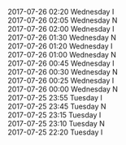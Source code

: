 2017-07-26 02:20 Wednesday  I  
2017-07-26 02:05 Wednesday  N  
2017-07-26 02:00 Wednesday  I  
2017-07-26 01:30 Wednesday  N  
2017-07-26 01:20 Wednesday  I  
2017-07-26 01:00 Wednesday  N  
2017-07-26 00:45 Wednesday  I  
2017-07-26 00:30 Wednesday  N  
2017-07-26 00:25 Wednesday  I  
2017-07-26 00:00 Wednesday  N  
2017-07-25 23:55 Tuesday  I  
2017-07-25 23:45 Tuesday  N  
2017-07-25 23:15 Tuesday  I  
2017-07-25 23:10 Tuesday  N  
2017-07-25 22:20 Tuesday  I  
